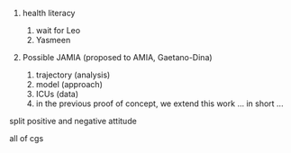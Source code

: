 1. health literacy 
	1. wait for Leo
	2. Yasmeen


2. Possible JAMIA (proposed to AMIA, Gaetano-Dina)
	1. trajectory (analysis)
	2. model (approach)
	3. ICUs (data)
	4. in the previous proof of concept, we extend this work ... in short ... 


split positive and negative attitude 

all of cgs